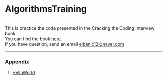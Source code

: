 # AlgorithmsTraining

</br>This is practice the code presented in the Cracking the Coding Interview book.
</br>You can find the book [here](http://www.crackingthecodinginterview.com).
</br>If you have question, send an email [elbanic12@naver.com](mailto:elbanic12@naver.com)

---
### Appendix

1. [HelloWorld](https://github.com/elbanic/AlgorithmsTraining/blob/master/src/HelloWorld.java)